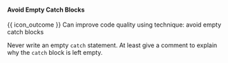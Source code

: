 <div id="title">

#### Avoid Empty Catch Blocks

</div>

<span id="prereqs"></span>

<span id="outcomes">{{ icon_outcome }} Can improve code quality using technique: avoid empty catch blocks </span>

<div id="body">

Never write an empty `catch` statement. At least give a comment to explain why the `catch` block is left empty.

</div>

<div id="extras">
</div>